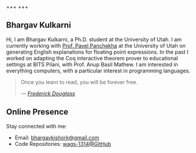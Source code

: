 +++
+++

## Bhargav Kulkarni

Hi, I am Bhargav Kulkarni, a Ph.D. student at the University of Utah. I am currently working with [Prof. Pavel Panchekha](https://pavpanchekha.com/) at the University of Utah on generating English explanations for floating point expressions. In the past I worked on adapting the Coq interactive theorem prover to educational settings at BITS Pilani, with Prof. Anup Basil Mathew. I am interested in everything computers, with a particular interest in programming languages.

> Once you learn to read, you will be forever free.
> 
> &mdash; [<cite>Frederick Douglass</cite>](https://en.wikipedia.org/wiki/Frederick_Douglass)

## Online Presence

Stay connected with me:

- Email: [bhargavkishork@gmail.com](mailto:bhargavkishork@gmail.com)
- Code Repositories: [wags-1314@GitHub](https://github.com/wags-1314)

<div><div id="statuscafe"><div id="statuscafe-username"></div><div id="statuscafe-content"></div></div><script src="https://status.cafe/current-status.js?name=wags_13" defer></script></div>
